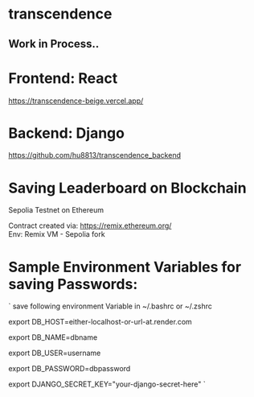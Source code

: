 # transcendence

## Work in Process..

# Frontend: React
https://transcendence-beige.vercel.app/

# Backend: Django
https://github.com/hu8813/transcendence_backend

# Saving Leaderboard on Blockchain
Sepolia Testnet on Ethereum 

Contract created via: https://remix.ethereum.org/  
Env: Remix VM - Sepolia fork


# Sample Environment Variables for saving Passwords:
`
save following environment Variable in ~/.bashrc or ~/.zshrc 

export DB_HOST=either-localhost-or-url-at.render.com

export DB_NAME=dbname

export DB_USER=username

export DB_PASSWORD=dbpassword

export DJANGO_SECRET_KEY="your-django-secret-here"
`